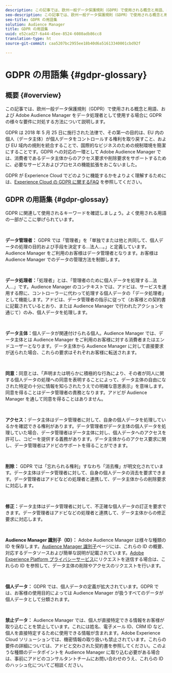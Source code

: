 ```yaml
---
description: この記事では、欧州一般データ保護規則（GDPR）で使用される概念と用語、および Adobe Audience Manager をデータ処理者として使用する場合に GDPR の様々な要件に対処する方法について説明します。
seo-description: この記事では、欧州一般データ保護規則（GDPR）で使用される概念と用語、および Adobe Audience Manager をデータ処理者として使用する場合に GDPR の様々な要件に対処する方法について説明します。
seo-title: GDPR の用語集
solution: Audience Manager
title: GDPR の用語集
uuid: e52cad27-6a44-45ee-8524-6080adb86cc8
translation-type: ht
source-git-commit: caa5207bc2955ee18b40d6a51613340001cbd92f

---
```



# GDPR の用語集 {#gdpr-glossary}

## 概要 {#overview}

この記事では、欧州一般データ保護規則（GDPR）で使用される概念と用語、および Adobe Audience Manager をデータ処理者として使用する場合に GDPR の様々な要件に対処する方法について説明します。

GDPR は 2018 年 5 月 25 日に施行された法律で、その第一の目的は、EU 内の個人（データ主体）が個人データをコントロールする権利を取り戻すこと、および EU 域内の規則を統合することで、国際的なビジネスのための規制環境を簡潔にすることです。GDPR への対応の一環として Adobe Audience Manager では、消費者であるデータ主体からのアクセス要求や削除要求をサポートするために、必要なサービスおよびプロセスの機能拡張をおこないました。

GDPR が Experience Cloud でどのように機能するかをよりよく理解するためには、[Experience Cloud の GDPR に関するFAQ](https://www.adobe.io/apis/cloudplatform/gdpr/docs/alldocs.html#!api-specification/markdown/narrative/gdpr/gdpr-faq.md) を参照してください。

## GDPR の用語集 {#gdpr-glossay}

GDPR に関連して使用されるキーワードを確認しましょう。よく使用される用語の一部がここに挙げられています。

 

**データ管理者：** GDPR では「管理者」を「単独でまたは他と共同して、個人データの処理の目的および手段を決定する…法人…。」と定義しています。Audience Manager をご利用のお客様はデータ管理者となります。お客様は Audience Manager でのデータの管理方法を制御します。

 

**データ処理者：**「処理者」とは、「管理者のために個人データを処理する…法人…」です。Audience Manager のコンテキストでは、アドビは、サービスを運用する際に、コントローラーに代わって処理する個人データの「データ処理者」として機能します。アドビは、データ管理者の指示に従って（お客様との契約書に記載されているとおり、または Audience Manager で行われたアクションを通じて）のみ、個人データを処理します。

 

**データ主体：**&#x200B;個人データが関連付けられる個人。Audience Manager では、データ主体とは Audience Manager をご利用のお客様に対する消費者またはエンドユーザーとなります。データ主体から Audience Manager に対して直接要求が送られた場合、これらの要求はそれぞれお客様に転送されます。

 

**同意：**&#x200B;同意とは、「声明または明らかに積極的な行為により、その者が同人に関する個人データの処理への同意を表明することによって、データ主体の自由になされた特定の十分に情報を知らされたうえでの明確な意思表示」を意味します。同意を得ることはデータ管理者の責務となります。アドビが Audience Manager を通して同意を得ることはありません。

 

**アクセス：**&#x200B;データ主体はデータ管理者に対して、自身の個人データを処理しているかを確認できる権利があります。データ管理者がデータ主体の個人データを処理していた場合、データ管理者はデータ主体に対し、個人データへのアクセスを許可し、コピーを提供する義務があります。データ主体からのアクセス要求に関し、データ管理者はアドビのサポートを得ることができます。

 

**削除：** GDPR では「忘れられる権利」すなわち「消去権」が明文化されています。データ主体はデータ管理者に対して、自身の個人データの消去を要求できます。データ管理者はアドビなどの処理者と連携して、データ主体からの削除要求に対応します。

 

**修正：**&#x200B;データ主体はデータ管理者に対して、不正確な個人データの訂正を要求できます。データ管理者はアドビなどの処理者と連携して、データ主体からの修正要求に対応します。

 

**Audience Manager 識別子（ID）：** Adobe Audience Manager は様々な種類の ID を保存します。[Audience Manager 識別子](data-privacy-ids.md)ページには、これらの ID の概要、対応するデータソースおよび簡単な説明が記載されています。[Adobe Experience Platform プライバシーサービス](https://www.adobe.io/apis/experienceplatform/home/services/privacy-service.html)にリクエストを送信する場合は、これらの ID を参照して、データ主体の削除やアクセスのリクエストを行います。

 

**個人データ：** GDPR では、個人データの定義が拡大されています。GDPR では、お客様の使用目的によっては Audience Manager が扱うすべてのデータが個人データとして分類されます。

 

**禁止データ：** Audience Manager では、個人が直接特定できる情報をお客様が取り込むことを禁止しています。これには姓名、電子メール ID、CRM ID など、個人を直接特定するために使用できる情報が含まれます。Adobe Experience Cloud ソリューションでは、機密情報の取り扱いも禁止されています。これらの要件の詳細については、アドビと交わされた契約書を参照してください。このような種類のデータポイントを Audience Manager に取り込む必要がある場合は、事前にアドビのコンサルタントチームにお問い合わせのうえ、これらの ID のハッシュ化についてご相談ください。
